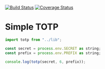 [![Build Status](https://travis-ci.org/lesha-co/simple-totp.svg?branch=master)](https://travis-ci.org/lesha-co/simple-totp)
[![Coverage Status](https://coveralls.io/repos/github/lesha-co/simple-totp/badge.svg?branch=master)](https://coveralls.io/github/lesha-co/simple-totp?branch=master)

# Simple TOTP

```js
import totp from "../lib";

const secret = process.env.SECRET as string;
const prefix = process.env.PREFIX as string;

console.log(totp(secret, 6, prefix));
```
